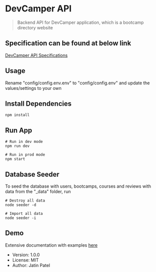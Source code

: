 # DevCamper API

> Backend API for DevCamper application, which is a bootcamp directory website

## Specification can be found at below link 
[DevCamper API Specifications](https://gist.github.com/bradtraversy/01adb248df70fb29e98c30cf659042cf)

## Usage

Rename "config/config.env.env" to "config/config.env" and update the values/settings to your own

## Install Dependencies

```
npm install
```

## Run App

```
# Run in dev mode
npm run dev

# Run in prod mode
npm start
```

## Database Seeder

To seed the database with users, bootcamps, courses and reviews with data from the "\_data" folder, run

```
# Destroy all data
node seeder -d

# Import all data
node seeder -i
```

## Demo

<!-- The API is live at [https://devcamper-node-api.herokuapp.com/](https://devcamper-node-api.herokuapp.com/) -->

Extensive documentation with examples [here](https://documenter.getpostman.com/view/13840581/TVssjopd)

- Version: 1.0.0
- License: MIT
- Author: Jatin Patel
